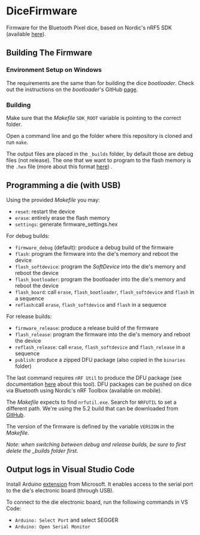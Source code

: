 # DiceFirmware

Firmware for the Bluetooth Pixel dice, based on Nordic's nRF5 SDK (available [here](https://www.nordicsemi.com/Products/Development-software/nRF5-SDK/Download#infotabs)).

## Building The Firmware

### Environment Setup on Windows

The requirements are the same than for building the dice _bootloader_.
Check out the instructions on the _bootloader_'s GitHub [page](https://github.com/GameWithPixels/DiceBootloader#readme).

### Building

Make sure that the _Makefile_ `SDK_ROOT` variable is pointing to the correct folder.

Open a command line and go the folder where this repository is cloned and run `make`.

The output files are placed in the `_builds` folder, by default those are debug files (not release). The one that we want to program to the flash memory is the `.hex` file (more about this format [here](https://en.wikipedia.org/wiki/Intel_HEX)) .

## Programming a die (with USB)

Using the provided _Makefile_ you may:

* `reset`: restart the device
* `erase`: entirely erase the flash memory
* `settings`: generate firmware_settings.hex

For debug builds:

* `firmware_debug` (default): produce a debug build of the firmware
* `flash`: program the firmware into the die's memory and reboot the device
* `flash_softdevice`: program the _SoftDevice_ into the die's memory and reboot the device
* `flash_bootloader`: program the bootloader into the die's memory and reboot the device
* `flash_board`: call `erase`, `flash_bootloader`, `flash_softdevice` and `flash` in a sequence
* `reflash`:call `erase`, `flash_softdevice` and `flash` in a sequence

For release builds:

* `firmware_release`: produce a release build of the firmware
* `flash_release`: program the firmware into the die's memory and reboot the device
* `reflash_release`: call `erase`, `flash_softdevice` and `flash_release` in a sequence
* `publish`: produce a zipped DFU package (also copied in the `binaries` folder)

The last command requires `nRF Util` to produce the DFU package (see documentation [here](https://infocenter.nordicsemi.com/topic/ug_nrfutil/UG/nrfutil/nrfutil_intro.html) about this tool). DFU packages can be pushed on dice via Bluetooth using Nordic's nRF Toolbox (available on mobile).

The _Makefile_ expects to find `nrfutil.exe`. Search for `NRFUTIL` to set a different path.
We're using the 5.2 build that can be downloaded from [GitHub](https://github.com/NordicSemiconductor/pc-nrfutil/releases/tag/v5.2.0).

The version of the firmware is defined by the variable `VERSION` in the _Makefile_.

_Note: when switching between debug and release builds, be sure to first delete the \_builds folder first._

## Output logs in Visual Studio Code

Install Arduino [extension](https://marketplace.visualstudio.com/items?itemName=vsciot-vscode.vscode-arduino) from Microsoft.
It enables access to the serial port to the die's electronic board (through USB).

To connect to the die electronic board, run the following commands in VS Code:
* `Arduino: Select Port` and select SEGGER
* `Arduino: Open Serial Monitor`
